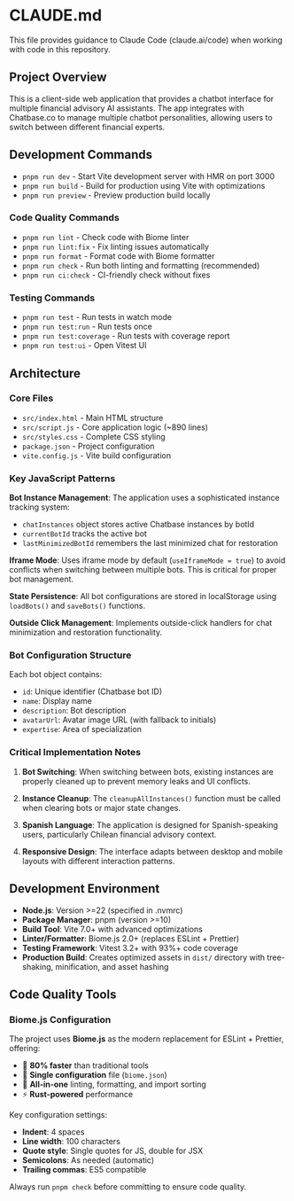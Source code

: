 # CLAUDE.md

This file provides guidance to Claude Code (claude.ai/code) when working with code in this repository.

## Project Overview

This is a client-side web application that provides a chatbot interface for multiple financial advisory AI assistants. The app integrates with Chatbase.co to manage multiple chatbot personalities, allowing users to switch between different financial experts.

## Development Commands

- `pnpm run dev` - Start Vite development server with HMR on port 3000
- `pnpm run build` - Build for production using Vite with optimizations
- `pnpm run preview` - Preview production build locally

### Code Quality Commands

- `pnpm run lint` - Check code with Biome linter
- `pnpm run lint:fix` - Fix linting issues automatically
- `pnpm run format` - Format code with Biome formatter
- `pnpm run check` - Run both linting and formatting (recommended)
- `pnpm run ci:check` - CI-friendly check without fixes

### Testing Commands

- `pnpm run test` - Run tests in watch mode
- `pnpm run test:run` - Run tests once
- `pnpm run test:coverage` - Run tests with coverage report
- `pnpm run test:ui` - Open Vitest UI

## Architecture

### Core Files
- `src/index.html` - Main HTML structure
- `src/script.js` - Core application logic (~890 lines)
- `src/styles.css` - Complete CSS styling
- `package.json` - Project configuration
- `vite.config.js` - Vite build configuration

### Key JavaScript Patterns

**Bot Instance Management**: The application uses a sophisticated instance tracking system:
- `chatInstances` object stores active Chatbase instances by botId
- `currentBotId` tracks the active bot
- `lastMinimizedBotId` remembers the last minimized chat for restoration

**Iframe Mode**: Uses iframe mode by default (`useIframeMode = true`) to avoid conflicts when switching between multiple bots. This is critical for proper bot management.

**State Persistence**: All bot configurations are stored in localStorage using `loadBots()` and `saveBots()` functions.

**Outside Click Management**: Implements outside-click handlers for chat minimization and restoration functionality.

### Bot Configuration Structure
Each bot object contains:
- `id`: Unique identifier (Chatbase bot ID)
- `name`: Display name
- `description`: Bot description
- `avatarUrl`: Avatar image URL (with fallback to initials)
- `expertise`: Area of specialization

### Critical Implementation Notes

1. **Bot Switching**: When switching between bots, existing instances are properly cleaned up to prevent memory leaks and UI conflicts.

2. **Instance Cleanup**: The `cleanupAllInstances()` function must be called when clearing bots or major state changes.

3. **Spanish Language**: The application is designed for Spanish-speaking users, particularly Chilean financial advisory context.

4. **Responsive Design**: The interface adapts between desktop and mobile layouts with different interaction patterns.

## Development Environment

- **Node.js**: Version >=22 (specified in .nvmrc)
- **Package Manager**: pnpm (version >=10)
- **Build Tool**: Vite 7.0+ with advanced optimizations
- **Linter/Formatter**: Biome.js 2.0+ (replaces ESLint + Prettier)
- **Testing Framework**: Vitest 3.2+ with 93%+ code coverage
- **Production Build**: Creates optimized assets in `dist/` directory with tree-shaking, minification, and asset hashing

## Code Quality Tools

### Biome.js Configuration

The project uses **Biome.js** as the modern replacement for ESLint + Prettier, offering:
- 🚀 **80% faster** than traditional tools
- 🔧 **Single configuration** file (`biome.json`)
- 🎯 **All-in-one** linting, formatting, and import sorting
- ⚡ **Rust-powered** performance

Key configuration settings:
- **Indent**: 4 spaces
- **Line width**: 100 characters
- **Quote style**: Single quotes for JS, double for JSX
- **Semicolons**: As needed (automatic)
- **Trailing commas**: ES5 compatible

Always run `pnpm check` before committing to ensure code quality.